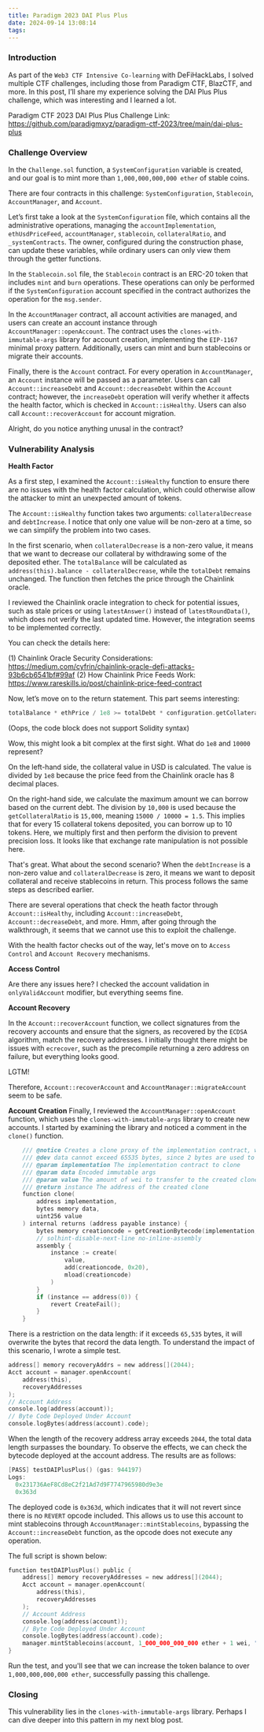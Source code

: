 ```yaml
---
title: Paradigm 2023 DAI Plus Plus
date: 2024-09-14 13:08:14
tags:
---
```


### Introduction

As part of the `Web3 CTF Intensive Co-learning` with DeFiHackLabs, I solved multiple CTF challenges, including those from Paradigm CTF, BlazCTF, and more. In this post, I’ll share my experience solving the DAI Plus Plus challenge, which was interesting and I learned a lot.

Paradigm CTF 2023 DAI Plus Plus Challenge Link: https://github.com/paradigmxyz/paradigm-ctf-2023/tree/main/dai-plus-plus

### Challenge Overview

In the `Challenge.sol` function, a `SystemConfiguration` variable is created, and our goal is to mint more than `1,000,000,000,000 ether` of stable coins.

There are four contracts in this challenge: `SystemConfiguration`, `Stablecoin`, `AccountManager`, and `Account`.

Let’s first take a look at the `SystemConfiguration` file, which contains all the administrative operations, managing the `accountImplementation`, `ethUsdPriceFeed`, `accountManager`, `stablecoin`, `collateralRatio`, and `_systemContracts`. The owner, configured during the construction phase, can update these variables, while ordinary users can only view them through the getter functions.

In the `Stablecoin.sol` file, the `Stablecoin` contract is an ERC-20 token that includes `mint` and `burn` operations. These operations can only be performed if the `SystemConfiguration` account specified in the contract authorizes the operation for the `msg.sender`.

In the `AccountManager` contract, all account activities are managed, and users can create an account instance through `AccountManager::openAccount`. The contract uses the `clones-with-immutable-args` library for account creation, implementing the `EIP-1167` minimal proxy pattern. Additionally, users can mint and burn stablecoins or migrate their accounts.

Finally, there is the `Account` contract. For every operation in `AccountManager`, an `Account` instance will be passed as a parameter. Users can call `Account::increaseDebt` and `Account::decreaseDebt` within the `Account` contract; however, the `increaseDebt` operation will verify whether it affects the health factor, which is checked in `Account::isHealthy`. Users can also call `Account::recoverAccount` for account migration.

Alright, do you notice anything unusal in the contract?

### Vulnerability Analysis

**Health Factor**

As a first step, I examined the `Account::isHealthy` function to ensure there are no issues with the health factor calculation, which could otherwise allow the attacker to mint an unexpected amount of tokens.

The `Account::isHealthy` function takes two arguments: `collateralDecrease` and `debtIncrease`. I notice that only one value will be non-zero at a time, so we can simplify the problem into two cases.

In the first scenario, when `collateralDecrease` is a non-zero value, it means that we want to decrease our collateral by withdrawing some of the deposited ether. The `totalBalance` will be calculated as `address(this).balance - collateralDecrease`, while the `totalDebt` remains unchanged. The function then fetches the price through the Chainlink oracle.

I reviewed the Chainlink oracle integration to check for potential issues, such as stale prices or using `latestAnswer()` instead of `latestRoundData()`, which does not verify the last updated time. However, the integration seems to be implemented correctly.

You can check the details here: 

(1) Chainlink Oracle Security Considerations: https://medium.com/cyfrin/chainlink-oracle-defi-attacks-93b6cb6541bf#99af
(2) How Chainlink Price Feeds Work: https://www.rareskills.io/post/chainlink-price-feed-contract

Now, let’s move on to the return statement. This part seems interesting:

```C
totalBalance * ethPrice / 1e8 >= totalDebt * configuration.getCollateralRatio() / 10000
```

(Oops, the code block does not support Solidity syntax)

Wow, this might look a bit complex at the first sight. What do `1e8` and `10000` represent?

On the left-hand side, the collateral value in USD is calculated. The value is divided by `1e8` because the price feed from the Chainlink oracle has 8 decimal places.

On the right-hand side, we calculate the maximum amount we can borrow based on the current debt. The division by `10,000` is used because the `getCollateralRatio` is `15,000`, meaning `15000 / 10000 = 1.5`. This implies that for every 15 collateral tokens deposited, you can borrow up to 10 tokens. Here, we multiply first and then perform the division to prevent precision loss. It looks like that exchange rate manipulation is not possible here.

That's great. What about the second scenario? When the `debtIncrease` is a non-zero value and `collateralDecrease` is zero, it means we want to deposit collateral and receive stablecoins in return. This process follows the same steps as described earlier.

There are several operations that check the heath factor through `Account::isHealthy`, including `Account::increaseDebt`, `Account::decreaseDebt`, and more. Hmm, after going through the walkthrough, it seems that we cannot use this to exploit the challenge.

With the health factor checks out of the way, let's move on to `Access Control` and `Account Recovery` mechanisms.

**Access Control**

Are there any issues here? I checked the account validation in `onlyValidAccount` modifier, but everything seems fine.

**Account Recovery**

In the `Account::recoverAccount` function, we collect signatures from the recovery accounts and ensure that the signers, as recovered by the `ECDSA` algorithm, match the recovery addresses. I initially thought there might be issues with `ecrecover`, such as the precompile returning a zero address on failure, but everything looks good. 

LGTM!

Therefore, `Account::recoverAccount` and `AccountManager::migrateAccount` seem to be safe.

**Account Creation**
Finally, I reviewed the `AccountManager::openAccount` function, which uses the `clones-with-immutable-args` library to create new accounts. I started by examining the library and noticed a comment in the `clone()` function.

```C
    /// @notice Creates a clone proxy of the implementation contract, with immutable args
    /// @dev data cannot exceed 65535 bytes, since 2 bytes are used to store the data length
    /// @param implementation The implementation contract to clone
    /// @param data Encoded immutable args
    /// @param value The amount of wei to transfer to the created clone
    /// @return instance The address of the created clone
    function clone(
        address implementation,
        bytes memory data,
        uint256 value
    ) internal returns (address payable instance) {
        bytes memory creationcode = getCreationBytecode(implementation, data);
        // solhint-disable-next-line no-inline-assembly
        assembly {
            instance := create(
                value,
                add(creationcode, 0x20),
                mload(creationcode)
            )
        }
        if (instance == address(0)) {
            revert CreateFail();
        }
    }
```

There is a restriction on the data length: if it exceeds `65,535` bytes, it will overwrite the bytes that record the data length. To understand the impact of this scenario, I wrote a simple test.

```C
address[] memory recoveryAddrs = new address[](2044);
Acct account = manager.openAccount(
    address(this),
    recoveryAddresses
);
// Account Address
console.log(address(account));
// Byte Code Deployed Under Account
console.logBytes(address(account).code);
```

When the length of the recovery address array exceeds `2044`, the total data length surpasses the boundary. To observe the effects, we can check the bytecode deployed at the account address. The results are as follows:

```C
[PASS] testDAIPlusPlus() (gas: 944197)
Logs:
  0x231736AeF8Cd8eC2f21Ad7d9F7747965980d9e3e
  0x363d
```

The deployed code is `0x363d`, which indicates that it will not revert since there is no `REVERT` opcode included. This allows us to use this account to mint stablecoins through `AccountManager::mintStablecoins`, bypassing the `Account::increaseDebt` function, as the opcode does not execute any operation.

The full script is shown below:

```C
function testDAIPlusPlus() public {
    address[] memory recoveryAddresses = new address[](2044);
    Acct account = manager.openAccount(
        address(this),
        recoveryAddresses
    );
    // Account Address
    console.log(address(account));
    // Byte Code Deployed Under Account
    console.logBytes(address(account).code);
    manager.mintStablecoins(account, 1_000_000_000_000 ether + 1 wei, "");
}
```

Run the test, and you'll see that we can increase the token balance to over `1,000,000,000,000 ether`, successfully passing this challenge.

### Closing

This vulnerability lies in the `clones-with-immutable-args` library. Perhaps I can dive deeper into this pattern in my next blog post.

